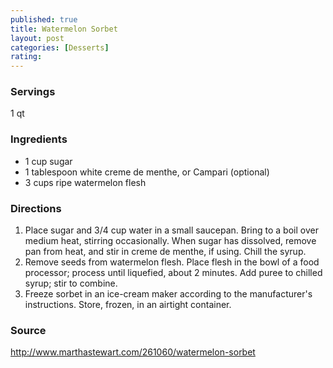 ```yaml
---
published: true
title: Watermelon Sorbet
layout: post
categories: [Desserts]
rating: 
---
```

### Servings
1 qt

### Ingredients
- 1 cup sugar
- 1 tablespoon white creme de menthe, or Campari (optional)
- 3 cups ripe watermelon flesh

### Directions
1. Place sugar and 3/4 cup water in a small saucepan. Bring to a boil over medium heat, stirring occasionally. When sugar has dissolved, remove pan from heat, and stir in creme de menthe, if using. Chill the syrup.
2. Remove seeds from watermelon flesh. Place flesh in the bowl of a food processor; process until liquefied, about 2 minutes. Add puree to chilled syrup; stir to combine.
3. Freeze sorbet in an ice-cream maker according to the manufacturer's instructions. Store, frozen, in an airtight container.

### Source
<a href="http://www.marthastewart.com/261060/watermelon-sorbet" target="new">http://www.marthastewart.com/261060/watermelon-sorbet</a>
